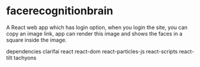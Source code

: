 # facerecognitionbrain

A React web app which has login option, when you login the site, you can copy an image link, app can render this image and shows the faces in a square inside the image.

  dependencies
    clarifai
    react
    react-dom
    react-particles-js
    react-scripts
    react-tilt
    tachyons
